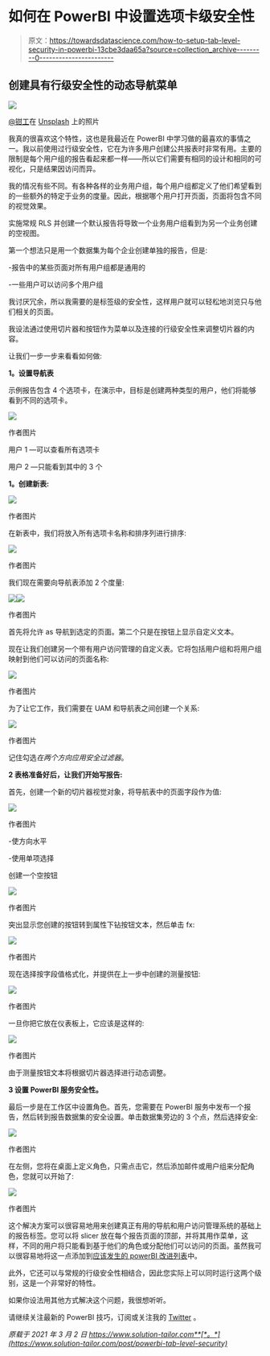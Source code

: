 # 如何在 PowerBI 中设置选项卡级安全性

> 原文：<https://towardsdatascience.com/how-to-setup-tab-level-security-in-powerbi-13cbe3daa65a?source=collection_archive---------0----------------------->

## 创建具有行级安全性的动态导航菜单

![](img/1c5fe1e8e5e1200847bab41990fba896.png)

[@钳工](https://unsplash.com/@benchaccounting)在 [Unsplash](https://unsplash.com/s/photos/dashboard?utm_source=unsplash&utm_medium=referral&utm_content=creditCopyText) 上的照片

我真的很喜欢这个特性，这也是我最近在 PowerBI 中学习做的最喜欢的事情之一。我以前使用过行级安全性，它在为许多用户创建公共报表时非常有用。主要的限制是每个用户组的报告看起来都一样——所以它们需要有相同的设计和相同的可视化，只是结果因访问而异。

我的情况有些不同。有各种各样的业务用户组，每个用户组都定义了他们希望看到的一些额外的特定于业务的度量。因此，根据哪个用户打开页面，页面将包含不同的视觉效果。

实施常规 RLS 并创建一个默认报告将导致一个业务用户组看到为另一个业务创建的空视图。

第一个想法只是用一个数据集为每个企业创建单独的报告，但是:

-报告中的某些页面对所有用户组都是通用的

-一些用户可以访问多个用户组

我讨厌冗余，所以我需要的是标签级的安全性，这样用户就可以轻松地浏览只与他们相关的页面。

我设法通过使用切片器和按钮作为菜单以及连接的行级安全性来调整切片器的内容。

让我们一步一步来看看如何做:

**1。设置导航表**

示例报告包含 4 个选项卡，在演示中，目标是创建两种类型的用户，他们将能够看到不同的选项卡。

![](img/f2eb6e4106e245b8f771419334f40e43.png)

作者图片

用户 1 —可以查看所有选项卡

用户 2 —只能看到其中的 3 个

**1。创建新表:**

![](img/cb79cfd6afe82ebb49a5331a522bd413.png)

作者图片

在新表中，我们将放入所有选项卡名称和排序列进行排序:

![](img/2f733d938bfa78e568acf968c4b952e9.png)

作者图片

我们现在需要向导航表添加 2 个度量:

![](img/2016a0fb5ebbfbe99190f9be3ed9ce8a.png)![](img/1ccef2bfd587a30c137046f59aa53f9e.png)

作者图片

首先将允许 as 导航到选定的页面。第二个只是在按钮上显示自定义文本。

现在让我们创建另一个带有用户访问管理的自定义表。它将包括用户组和将用户组映射到他们可以访问的页面名称:

![](img/199a840072880bde3f78a456b57de392.png)

作者图片

为了让它工作，我们需要在 UAM 和导航表之间创建一个关系:

![](img/a8b8568b3e7830b4a2b10a9243e4cedd.png)

作者图片

记住勾选*在两个方向应用安全过滤器*。

**2 表格准备好后，让我们开始写报告:**

首先，创建一个新的切片器视觉对象，将导航表中的页面字段作为值:

![](img/0a9b4f73113cea0ea3e54f1fcd5a31a2.png)

作者图片

-使方向水平

-使用单项选择

创建一个空按钮

![](img/cdcb0498ce3a9a4df996f52b477347b7.png)

作者图片

突出显示您创建的按钮转到属性下钻按钮文本，然后单击 fx:

![](img/509ea9bc8b7dd11586d82cbb45057b6f.png)

作者图片

现在选择按字段值格式化，并提供在上一步中创建的测量按钮:

![](img/de8a4a25bcf46c87f2346b09beb1894f.png)

作者图片

一旦你把它放在仪表板上，它应该是这样的:

![](img/9b83d93f1c986e5c016a72379fea94a6.png)

作者图片

由于测量按钮文本将根据切片器选择进行动态调整。

**3 设置 PowerBI 服务安全性。**

最后一步是在工作区中设置角色。首先，您需要在 PowerBI 服务中发布一个报告，然后转到报告数据集的安全设置。单击数据集旁边的 3 个点，然后选择安全:

![](img/9ce4f4e9f2525207408e38cfd433ab3c.png)

作者图片

在左侧，您将在桌面上定义角色，只需点击它，然后添加邮件或用户组来分配角色，您就可以开始了:

![](img/696fed8088ab79e17be2c457a1d01e4f.png)

作者图片

这个解决方案可以很容易地用来创建真正有用的导航和用户访问管理系统的基础上的报告标签。您可以将 slicer 放在每个报告页面的顶部，并将其用作菜单，这样，不同的用户将只能看到基于他们的角色或分配他们可以访问的页面。虽然我可以很容易地将这一点添加到[应该发生的 powerBI 改进列表](https://www.solution-tailor.com/post/3-simple-things-microsoft-could-do-to-improve-power-bi)中。

此外，它还可以与常规的行级安全性相结合，因此您实际上可以同时运行这两个级别，这是一个非常好的特性。

如果你设法用其他方式解决这个问题，我很想听听。

请继续关注最新的 PowerBI 技巧，订阅或关注我的 [Twitter](https://twitter.com/Solution_Tailor) 。

*原载于 2021 年 3 月 2 日 https://www.solution-tailor.com**[*。*](https://www.solution-tailor.com/post/powerbi-tab-level-security)*